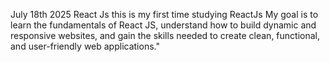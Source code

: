 July 18th 2025 
React Js 
this is my first time studying ReactJs 
My goal is to learn the fundamentals of React JS,
understand how to build dynamic and responsive websites, 
and gain the skills needed to create clean, functional, and user-friendly web applications."


